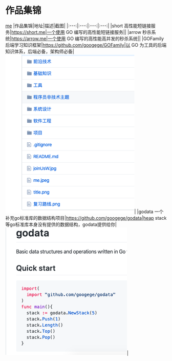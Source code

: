 # 作品集锦
[me](./me.pdf)
|作品集锦|地址|描述|截图|
|:---:|:---:|:---:|:---:|
|short 高性能短链接服务|https://short.me|一个使用 GO 编写的高性能短链接服务||
|arrow 秒杀系统|https://arrow.me|一个使用 GO 编写的高性能高并发的秒杀系统||
|GOFamily 后端学习知识框架|https://github.com/googege/GOFamily|以 GO 为工具的后端知识体系，后端必备，架构师必备|![1.3](./1.3.png)|
|godata 一个补充go标准库的数据结构项目|https://github.com/googege/godata|heap stack等go标准库本身没有提供的数据结构，godata提供给你|![1.4](./1.4.png)|
